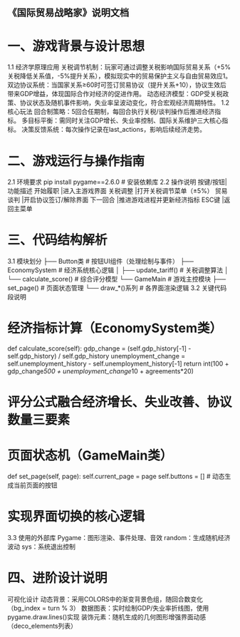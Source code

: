 ## 《国际贸易战略家》说明文档
# 一、游戏背景与设计思想
1.1 经济学原理应用
关税调节机制：玩家可通过调整关税影响国际贸易关系（+5%关税降低关系值，-5%提升关系），模拟现实中的贸易保护主义与自由贸易效应1。
双边协议系统：当国家关系≥60时可签订贸易协议（提升关系+10），协议生效后带来GDP增益，体现国际合作对经济的促进作用。
动态经济模型：GDP受关税政策、协议状态及随机事件影响，失业率呈波动变化，符合宏观经济周期特性。
1.2 核心玩法
回合制策略：5回合任期制，每回合执行关税/谈判操作后推进经济指标。
多目标平衡：需同时关注GDP增长、失业率控制、国际关系维护三大核心指标。
决策反馈系统：每次操作记录在last_actions，影响后续经济走势。
# 二、游戏运行与操作指南
2.1 环境要求
pip install pygame==2.6.0  # 安装依赖库
2.2 操作说明
按键/按钮|功能描述
开始履职	|进入主游戏界面
关税调整	|打开关税调节菜单（±5%）
贸易谈判	|开启协议签订/解除界面
下一回合 |推进游戏进程并更新经济指标
ESC键	|返回主菜单
# 三、代码结构解析
3.1 模块划分
├── Button类        # 按钮UI组件（处理绘制与事件）
├── EconomySystem   # 经济系统核心逻辑
│   ├── update_tariff()   # 关税调整算法
│   └── calculate_score() # 综合评分模型
└── GameMain        # 游戏主控模块
    ├── set_page()       # 页面状态管理
    └── draw_*()系列     # 各界面渲染逻辑
3.2 关键代码段说明
# 经济指标计算（EconomySystem类）
def calculate_score(self):
    gdp_change = (self.gdp_history[-1] - self.gdp_history) / self.gdp_history
    unemployment_change = self.unemployment_history - self.unemployment_history[-1]
    return int(100 + gdp_change*500 + unemployment_change*10 + agreements*20)
# 评分公式融合经济增长、失业改善、协议数量三要素
# 页面状态机（GameMain类）
def set_page(self, page):
    self.current_page = page
    self.buttons = []  # 动态生成当前页面的按钮
# 实现界面切换的核心逻辑
3.3 使用的外部库
Pygame：图形渲染、事件处理、音效	
random：生成随机经济波动	
sys：系统退出控制	
# 四、进阶设计说明
可视化设计
动态背景：采用COLORS中的渐变背景色组，随回合数变化（bg_index = turn % 3）
数据图表：实时绘制GDP/失业率折线图，使用pygame.draw.lines()实现
装饰元素：随机生成的几何图形增强界面动感（deco_elements列表）
